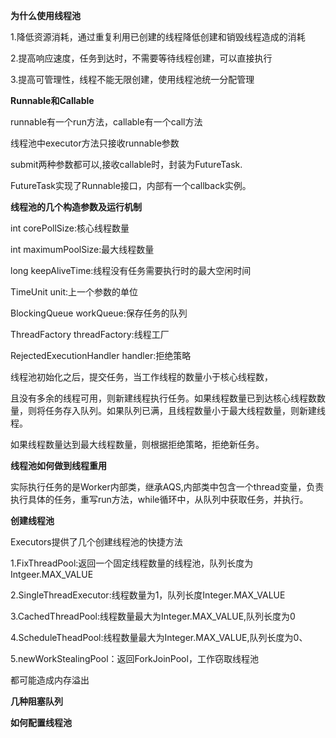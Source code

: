 **为什么使用线程池**

1.降低资源消耗，通过重复利用已创建的线程降低创建和销毁线程造成的消耗

2.提高响应速度，任务到达时，不需要等待线程创建，可以直接执行

3.提高可管理性，线程不能无限创建，使用线程池统一分配管理



**Runnable和Callable**

runnable有一个run方法，callable有一个call方法

线程池中executor方法只接收runnable参数

submit两种参数都可以,接收callable时，封装为FutureTask.

FutureTask实现了Runnable接口，内部有一个callback实例。



**线程池的几个构造参数及运行机制**

int corePollSize:核心线程数量

int maximumPoolSize:最大线程数量

long keepAliveTime:线程没有任务需要执行时的最大空闲时间

TimeUnit unit:上一个参数的单位

BlockingQueue<Runnable> workQueue:保存任务的队列

ThreadFactory threadFactory:线程工厂

RejectedExecutionHandler handler:拒绝策略

线程池初始化之后，提交任务，当工作线程的数量小于核心线程数，

且没有多余的线程可用，则新建线程执行任务。如果线程数量已到达核心线程数数量，则将任务存入队列。如果队列已满，且线程数量小于最大线程数量，则新建线程。

如果线程数量达到最大线程数量，则根据拒绝策略，拒绝新任务。



**线程池如何做到线程重用**

实际执行任务的是Worker内部类，继承AQS,内部类中包含一个thread变量，负责执行具体的任务，重写run方法，while循环中，从队列中获取任务，并执行。



**创建线程池**

Executors提供了几个创建线程池的快捷方法

1.FixThreadPool:返回一个固定线程数量的线程池，队列长度为Intgeer.MAX_VALUE

2.SingleThreadExecutor:线程数量为1，队列长度Integer.MAX_VALUE

3.CachedThreadPool:线程数量最大为Integer.MAX_VALUE,队列长度为0

4.ScheduleTheadPool:线程数量最大为Integer.MAX_VALUE,队列长度为0、

5.newWorkStealingPool：返回ForkJoinPool，工作窃取线程池

都可能造成内存溢出



**几种阻塞队列**



**如何配置线程池**